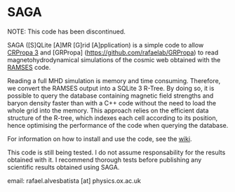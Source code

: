 SAGA
========

NOTE: This code has been discontinued.

SAGA ([S]QLite [A]MR [G]rid [A]pplication) is a simple code to allow [CRPropa 3](https://github.com/CRPropa/CRPropa3) and [GRPropa] (https://github.com/rafaelab/GRPropa) to read magnetohydrodynamical simulations of the cosmic web obtained with the [RAMSES](http://magnet.ens.fr/?ramses-mhd) code.

Reading a full MHD simulation is memory and time consuming. Therefore, we convert the RAMSES output into a SQLite 3 R-Tree. By doing so, it is possible to query the database containing magnetic field strengths and baryon density faster than with a C++ code without the need to load the whole grid into the memory. This approach relies on the efficient data structure of the R-tree, which indexes each cell according to its position, hence optimising the performance of the code when querying the database.

For information on how to install and use the code, see the [wiki](https://github.com/rafaelab/saga/wiki).

This code is still being tested. I do not assume responsability for the results obtained with it. I recommend thorough tests before publishing any scientific results obtained using SAGA.



email: rafael.alvesbatista [at] physics.ox.ac.uk

